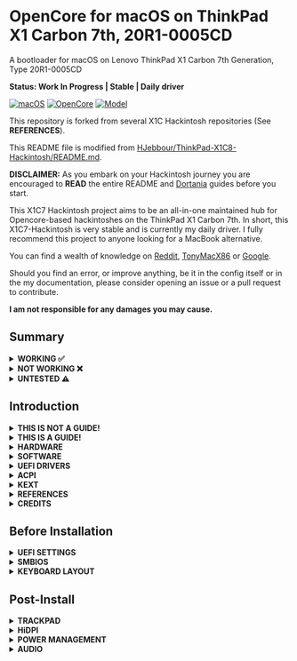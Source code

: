 # OpenCore for macOS on ThinkPad X1 Carbon 7th, 20R1-0005CD

A bootloader for macOS on Lenovo ThinkPad X1 Carbon 7th Generation, Type 20R1-0005CD

**Status: Work In Progress | Stable | Daily driver**

[![macOS](https://img.shields.io/badge/macOS-Ventura-yellow.svg)](https://www.apple.com/macos/macos-ventura-preview/)
[![OpenCore](https://img.shields.io/badge/OpenCore-0.8.9-blue.svg)](https://github.com/acidanthera/OpenCorePkg/releases/tag/0.8.9)
[![Model](https://img.shields.io/badge/Model-20R1-red)](https://www.lenovo.com/us/en/p/laptops/thinkpad/thinkpadx1/x1-carbon-gen-7/22tp2txx17g)

This repository is forked from several X1C Hackintosh repositories (See **REFERENCES**).

This README file is modified from [HJebbour/ThinkPad-X1C8-Hackintosh/README.md](https://github.com/HJebbour/ThinkPad-X1C8-Hackintosh/blob/main/README.md).

**DISCLAIMER:**
As you embark on your Hackintosh journey you are encouraged to **READ** the entire README and [Dortania](https://dortania.github.io/getting-started/) guides before you start.

This X1C7 Hackintosh project aims to be an all-in-one maintained hub for Opencore-based hackintoshes on the ThinkPad X1 Carbon 7th. In short, this X1C7-Hackintosh is very stable and is currently my daily driver. I fully recommend this project to anyone looking for a MacBook alternative.

You can find a wealth of knowledge on [Reddit](https://www.reddit.com/r/hackintosh/), [TonyMacX86](https://www.tonymacx86.com) or [Google](https://www.google.com/search?q=hackintosh).

Should you find an error, or improve anything, be it in the config itself or in the my documentation, please consider opening an issue or a pull request to contribute.

**I am not responsible for any damages you may cause.**

## Summary

<details>  

<summary><strong>WORKING ✅</strong></summary>
<br>

> ### Multimedia
| Feature | Status | Dependency | Remarks |
| :------ | ------ | ---------- | ------- |
| Audio Output | ✅ | `AppleALC.kext` with `layout-id` = `71` | - |
| Audio Speakers | ✅ | `AppleALC.kext` with `layout-id` = `71` | You have to manually aggregate the two output using "Audio MIDI Setup" to have 4 speakers working |
| Audio Input | ✅ | `AppleALC.kext` with `layout-id` = `71` | Headset microphone is inconsistent and needs more testing |
| Automatic Headphone Output Switching | ✅ | `AppleALC.kext` with `layout-id` = `71` | - |
| Full Graphics Acceleration (QE/CI) | ✅ | `WhateverGreen.kext` with `AAPL,ig-platform-id` = `0500A63E` and `device-id` = `A63E0000` | To spoof Intel Iris Plus Graphics 645, MacBookPro16,3's native iGPU |

> ### Power
| Feature | Status | Dependency | Remarks |
| :------ | ------ | ---------- | ------- |
| Battery | ✅ | `ECEnabler.kext` | - |
| CPU Power Management (SpeedShift) | ✅ | `CPUFriend.kext` with `CPUFriendDataProvider.kext` | - |
| iGPU Power Management | ✅ | `SSDT-PLUG.aml` | - |
| NVMe Drive Battery Management | ✅ | `NVMeFix.kext` | Improve NVMe drive power management |
| Hibernation | ✅ | `HibernateMode` = `Auto` in OpenCore and `hibernatemode` = `0` in macOS | - |

> ### Connectivity
| Feature | Status | Dependency | Remarks |
| :------ | ------ | ---------- | ------- |
| WiFi | ✅ | `AirportIltwm.kext` | - |
| Bluetooth | ✅ | `BlueToolFixup.kext`, `IntelBluetoothFirmware.kext` and `UTBMap.kext` | Mouse and Keyboard not working via Bluetooth |
| Ethernet | ✅ | `IntelMausi.kext` | - |
| HDMI 1.4 | ✅ | BusID patching | Hotplug with 4K Resolution |
| USB 2.0 / USB 3.0 | ✅ | `UTBMap.kext` | Create your own UTBMap.kext using [USBToolBoxᵇᵉᵗᵃ](https://github.com/USBToolBox/tool) |
| USB 3.1 (Type-C) | ✅ | `UTBMap.kext` and enable Thunderbolt 3 in BIOS | Hotplug is working |
| USB Power Properties in macOS | ✅ | - | - |
| ThinkPad USB-C Docking Station | ✅ | - | Work smoothly |

> ### Peripherals
| Feature | Status | Dependency | Remarks |
| :------ | ------ | ---------- | ------- |
| Brightness Adjustments | ✅ | `SSDT-PNLF.aml`, `BrightnessKeys.kext`, `WhateverGreen.kext` with `enable-backlight-smoother` | `enable-backlight-smoother` property is optional for smoother birghtness adjustments |
| TrackPoint | ✅ | `VoodooPS2Controller.kext` | - |
| TrackPad | ✅ | `VoodooI2C.kext` and `VoodooI2CHID.kext` | - |
| Built-in Keyboard | ✅ | `VoodooPS2Controller.kext` | - |
| Webcam | ✅ | `UTBMap.kext` | - |

> ### macOS Continuity
| Feature | Status | Dependency | Remarks |
| :------ | ------ | ---------- | ------- |
| iCloud, iMessage, FaceTime | ✅ | Valid SMBIOS, Whitelisted Apple ID | See [Fixing iMessage and other services with OpenCore](https://dortania.github.io/OpenCore-Post-Install/universal/iservices.html) |
| Handoff | ✅ | - | - |
| Universal Clipboard | ✅ | - | - |
| SMS & Phone Call via iPhone | ✅ | - | - |
| AirPlay to Mac | ✅ | - | - |

> ### Miscellaneous
| Feature | Status | Dependency | Remarks |
| :------ | ------ | ---------- | ------- |
| Multiboot | ✅ | - | See [Multiboot with OpenCore](https://dortania.github.io/OpenCore-Multiboot/) to setup multiboot |

</details>  

<details>  
<summary><strong>NOT WORKING ❌</strong></summary>
<br>

| Feature | Status | Dependency | Remarks |
| :------ | ------ | ---------- | ------- |
| Fingerprint Reader | ❌ | - | Will never work |
| Wireless WAN | ❌ | `DISABLED` in BIOS to save power. | Unable to investigate as I have no need |
| DRM | ❌ | iGPU | DRM is broken with iGPUs |
| Internal Microphone | ❌ | - | I hope it will work one day |
| Fan Control / Multimedia Keys | ❌ | `YogaSMC.kext` | YogaSMC.kext needs to be updated in order to work with X1C7 Hardware |
| Continuity Camera | ❌ | - | Not working with Intel cards |
| AirDrop | ❌ | - | Not working with Intel cards |
| Apple Watch Auto Unlock | ❌ | - | Not working with Intel cards |
| Instant Hotspot | ❌ | - | Not working with Intel cards |

</details>  

<details>  
<summary><strong>UNTESTED ⚠️</strong></summary>
<br>

| Feature | Status | Dependency | Remarks |
| :------ | ------ | ---------- | ------- |
| Thunderbolt 3 | ⚠️ | - | No device to test |
| Boot chime | ⚠️ | - | Not yet configured |
| FireVault 2 | ⚠️ | - | Not yet tested |
| Sidecar | ⚠️ | - | No device to test |
| Continuity Markup and Sketch | ⚠️ | - | No device to test |

</details> 

## Introduction

<details> 
<summary><strong>THIS IS NOT A GUIDE!</strong></summary>
</br>

This is not a guide. It shoud only be used as a reference. I provide some tips and tricks I learned on my journey in building a hackintosh. The best way of using this is as a supplement to the OpenCore guide. If you have questions about how to setup your specific hardware, are unclear about what to do, or would like to see the settings I've used.

I understand that some may simply add the OC and Boot folders to their EFI folder. For clarity the EFI partition needs a folder called EFI that contains the Boot and OC folder.

```EFI
EFI / ESP (Drive or partition)
    ├──EFI
        ├── BOOT
        ├── OC
```

It should work and your X1C7 should boot and work fine. **You will at minimum need to generate SMBIOS values if you want Apple services to work.** Note that all error reporting/logging has been turned off in the config.plist. You will have a difficult time trouble shooting with the setup provided. You can easily turn on the error reporting and logging if you follow the Dortania guide. Best of luck.

> **NOTE** if you simply wish to copy my EFI please do the following:
>
>1. [Generate SMBIOS values](https://dortania.github.io/OpenCore-Install-Guide/config-laptop.plist/coffee-lake-plus.html#nvram) and add them in the config.plist (Use MacBookPro16,3)
>2. Ensure the value of `ShowPicker` is  `true` in the config.plist file to provide the opencore menu when booting. 
>3. Prepare your install [USB](https://dortania.github.io/OpenCore-Install-Guide/installer-guide/)
>4. Move the entire EFI folder (with your modifications) to the proper partition on your [USB](https://dortania.github.io/OpenCore-Install-Guide/installer-guide/mac-install.html#setting-up-opencore-s-efi-environment) (or [SSD](https://dortania.github.io/OpenCore-Post-Install/universal/oc2hdd.html) once the install is complete).
>5. [Install](https://dortania.github.io/OpenCore-Install-Guide/installation/installation-process.html#double-checking-your-work) - You'll need to select F12 to get the boot menu options and **boot from the USB each time the computer restarts** until you've copied the EFI folder onto the hard drive. You may also need to select the correct boot option during install.

</details>  

<details> 
<summary><strong>THIS IS A GUIDE!</strong></summary>
</br>

**The one and only guide to install macOS, provided by [Dortania](https://dortania.github.io/OpenCore-Install-Guide/)**

</details>  

<details>
<summary><strong>HARDWARE</strong></summary>

### Lenovo ThinkPad X1 Carbon 7th Generation, Type 20R1-0005CD

These are relevant components on my machine which may differ from yours, keep these in mind as you will need to adjust accordingly, depending on your machine's configuration.

| Category  | Component | Note |
| --------- | --------- | ---- |
| Processor | Intel® Core™ i7-10710U CPU @ 1.10 GHz | 6 Cores, 12 Threads, Base Frequency 1.10 GHz, Max Turbo Frequency 4.70 GHz, TDP 15W |
| Graphics | Intel® UHD Graphics 620 (Intel® Comet Lake-U v1 GT2) | Base Frequency 300 MHz, Max Dynamic Frequency 1.15 GHz, Video Max Memory 32GB, Max Resolution 4096 x 2304@24Hz, 3 Displays Supported |
| Memory | SK Hynix 8GB LPDDR3 2133MHz x2 | 16GB in total, soldered memory, not upgradable |
| Storage | Toshiba KXG6AZNV512G | BiCS FLASH™ TLC, M.2 2280-S2 Single-sided, PCIe® Gen3 x4, NVMe™ 1.3a |
| Audio Chip | Realtek® ALC3286 Codec (Realtek® ALC285) | High Definition (HD) Audio |
| Camera | AzureWave (UVC Camera, Vendor ID 5075, Product ID 22202) | 720p, with ThinkShutter, fixed focus |
| Battery | SMP 02DL005 (Integrated Li-Polymer 4c 51Wh) | Supports Rapid Charge (charge up to 80% in 1hr) with 65W AC adapter |
| Display | Lenovo LP140WF9-SPF1 (LEN40A9) | 14.0" (355mm) HDR HD (1920 x 1080) |
| Input | PS2 Keyboard & Synaptics I2C HID TrackPad | - |
| Ethernet | Intel® Ethernet Connection (10) I219-V (non-vPro models) | Gigabit Ethernet, RJ45 via optional ThinkPad Ethernet Extension Adapter Gen 2 |
| Wireless | Intel® Wireless-AC 9560 160MHz | 802.11ac Dual Band 2x2 Wi-Fi + Bluetooth 5.1 |
| Ports | 1x USB 3.1 Gen 1</br>1x USB 3.1 Gen 1 (Always On)</br>2x USB-C 3.1 Gen 2 / Thunderbolt 3 (support data transfer, Power Delivery and DisplayPort™ 1.2)</br>1x HDMI 1.4b</br>1x Ethernet extension connector</br>1x Headphone / Microphone combo jack (3.5mm)</br>1x Side docking connector | - |

Refer to [ThinkPad X1 Carbon (7th Gen) Specs](https://psref.lenovo.com/syspool/Sys/PDF/ThinkPad/ThinkPad_X1_Carbon_7th_Gen/ThinkPad_X1_Carbon_7th_Gen_Spec.PDF) for possible stock configurations.

</details>  

<details>

<summary><strong>SOFTWARE</strong></summary>
<br>

| Component | Version |
| --------- | ------- |
| [OpenCore](https://github.com/acidanthera/OpenCorePkg) | [0.8.9](https://github.com/acidanthera/OpenCorePkg/releases/tag/0.8.9) [(Release)](https://github.com/acidanthera/OpenCorePkg/releases/download/0.8.9/OpenCore-0.8.9-RELEASE.zip) |
| [macOS Ventura](https://www.apple.com/macos/ventura/) | [13.0.1](https://developer.apple.com/documentation/macos-release-notes/macos-13-release-notes) |

</details>

<details><summary><strong>UEFI DRIVERS</strong></summary>
<br>

| Component | Version |
| --------- | ------- |
| OpenCanopy.efi | OpenCorePkg 0.8.9 |
| OpenHfsPlus.efi | OpenCorePkg 0.8.9 |
| OpenRuntime.efi | OpenCorePkg 0.8.9 |
| ResetNvramEntry.efi | OpenCorePkg 0.8.9 |
| ToggleSipEntry.efi | OpenCorePkg 0.8.9 |

</details>

<details>
<summary><strong>ACPI</strong></summary>
<br>

| Component | Source |
| --------- | ------ |
| [SSDT-AWAC.aml](https://dortania.github.io/Getting-Started-With-ACPI/Universal/awac.html) | [dortania](https://github.com/dortania/Getting-Started-With-ACPI/blob/master/extra-files/compiled/SSDT-AWAC.aml), [SSDTTime](https://github.com/corpnewt/SSDTTime) |
| [SSDT-LED.aml](https://github.com/daliansky/OC-little/blob/master/10-PTSWAK%E7%BB%BC%E5%90%88%E6%89%A9%E5%B1%95%E8%A1%A5%E4%B8%81/SSDT-EXT5-TP-LED.md) | [OC-little](https://github.com/daliansky/OC-little/blob/master/10-PTSWAK%E7%BB%BC%E5%90%88%E6%89%A9%E5%B1%95%E8%A1%A5%E4%B8%81/SSDT-EXT5-TP-LED.dsl) |
| [SSDT-PLUG.aml](https://dortania.github.io/Getting-Started-With-ACPI/Universal/plug.html) | [dortania](https://github.com/dortania/Getting-Started-With-ACPI/blob/master/extra-files/compiled/SSDT-PLUG-DRTNIA.aml), [SSDTTime](https://github.com/corpnewt/SSDTTime) |
| [SSDT-PNLF.aml](https://dortania.github.io/Getting-Started-With-ACPI/Laptops/backlight.html) | [dortania](https://github.com/dortania/Getting-Started-With-ACPI/blob/master/extra-files/compiled/SSDT-PNLF.aml) |
| [SSDT-USBX.aml](https://dortania.github.io/Getting-Started-With-ACPI/Universal/ec-fix.html) | [dortania](https://github.com/dortania/OpenCore-Post-Install/blob/master/extra-files/SSDT-USBX.aml) |
| [SSDT-XOSI.aml](https://dortania.github.io/Getting-Started-With-ACPI/Laptops/trackpad.html) | [dortania](https://github.com/dortania/Getting-Started-With-ACPI/blob/master/extra-files/compiled/SSDT-XOSI.aml) |

</details>

<details>
<summary><strong>KEXT</strong></summary>
<br>

| Component | Version |
| --------- | ------- |
| [AirportItlwm.kext](https://github.com/OpenIntelWireless/itlwm) | [2.2.0](https://github.com/OpenIntelWireless/itlwm/releases/tag/v2.2.0-alpha) |
| [AppleALC.kext](https://github.com/acidanthera/AppleALC) | [1.7.9](https://github.com/acidanthera/AppleALC/releases/tag/1.7.9) |
| [BlueToolFixup.kext](https://github.com/acidanthera/BrcmPatchRAM) | [2.6.4](https://github.com/acidanthera/BrcmPatchRAM/releases/tag/2.6.4) |
| [BrightnessKeys.kext](https://github.com/acidanthera/BrightnessKeys) | [1.0.3](https://github.com/acidanthera/BrightnessKeys/releases/tag/1.0.3) |
| [CPUFriend.kext](https://github.com/acidanthera/CPUFriend) | [1.2.6](https://github.com/acidanthera/CPUFriend/releases/tag/1.2.6) |
| [CPUFriendDataProvider.kext](https://github.com/corpnewt/CPUFriendFriend) | 1.0.0 |
| [ECEnabler.kext](https://github.com/1Revenger1/ECEnabler) | [1.0.3](https://github.com/1Revenger1/ECEnabler/releases/tag/1.0.3) |
| [IntelBluetoothFirmware.kext](https://github.com/OpenIntelWireless/IntelBluetoothFirmware) | [2.2.0](https://github.com/OpenIntelWireless/IntelBluetoothFirmware/releases/tag/v2.2.0) |
| [IntelBluetoothInjector.kext](https://github.com/OpenIntelWireless/IntelBluetoothFirmware) | [2.2.0](https://github.com/OpenIntelWireless/IntelBluetoothFirmware/releases/tag/v2.2.0) |
| [IntelMausi.kext](https://github.com/acidanthera/IntelMausi) | [1.0.8](https://github.com/acidanthera/IntelMausi/releases/tag/1.0.8) |
| [Lilu.kext](https://github.com/acidanthera/Lilu) | [1.6.3](https://github.com/acidanthera/Lilu/releases/tag/1.6.3) |
| [NVMeFix.kext](https://github.com/acidanthera/NVMeFix) | [1.1.1](https://github.com/acidanthera/NVMeFix/releases/tag/1.1.1) |
| [SMCBatteryManager.kext](https://github.com/acidanthera/VirtualSMC) | [1.3.1](https://github.com/acidanthera/VirtualSMC/releases/tag/1.3.1) |
| [SMCProcessor.kext](https://github.com/acidanthera/VirtualSMC) | [1.3.1](https://github.com/acidanthera/VirtualSMC/releases/tag/1.3.1) |
| [SMCSuperIO.kext](https://github.com/acidanthera/VirtualSMC) | [1.3.1](https://github.com/acidanthera/VirtualSMC/releases/tag/1.3.1) |
| [USBToolBox.kext](https://github.com/USBToolBox/kext) | [1.1.1](https://github.com/USBToolBox/kext/releases/tag/1.1.1) |
| [UTBMap.kext](https://github.com/USBToolBox/tool) | 1.1 |
| [VirtualSMC.kext](https://github.com/acidanthera/VirtualSMC) | [1.3.1](https://github.com/acidanthera/VirtualSMC/releases/tag/1.3.1) |
| [VoodooI2C.kext](https://github.com/VoodooI2C/VoodooI2C) | [2.7](https://github.com/VoodooI2C/VoodooI2C/releases/tag/2.7) |
| [VoodooI2CHID.kext](https://github.com/VoodooI2C/VoodooI2C) | [2.7](https://github.com/VoodooI2C/VoodooI2C/releases/tag/2.7) |
| [VoodooPS2Controller.kext](https://github.com/acidanthera/VoodooPS2) | [2.3.3](https://github.com/acidanthera/VoodooPS2/releases/tag/2.3.3) |
| [WhateverGreen.kext](https://github.com/acidanthera/WhateverGreen) | [1.6.4](https://github.com/acidanthera/WhateverGreen/releases/tag/1.6.4) |

</details>

<details>
<summary><strong>REFERENCES</strong></summary>
<br>

- X1C8-Hackintosh repositories:
  - [HJebbour/ThinkPad-X1C8-Hackintosh](https://github.com/HJebbour/ThinkPad-X1C8-Hackintosh)
	
- X1C7-Hackintosh repositories:
  - [suhrmann/x1c7-hackintosh](https://github.com/suhrmann/x1c7-hackintosh)
  - [aidanchandra/x1c7-hackintosh](https://github.com/aidanchandra/x1c7-hackintosh)
  - [seven-of-eleven/Lenovo-ThinkPad-X1C7-OC-Hackintosh](https://github.com/seven-of-eleven/Lenovo-ThinkPad-X1C7-OC-Hackintosh)
  - [huyhoang8398/x1c7-hackintosh-20R1](https://github.com/huyhoang8398/x1c7-hackintosh-20R1)
  - [EequalsMCsquare/ThinkPad-X1C7-OpenCore](https://github.com/EequalsMCsquare/ThinkPad-X1C7-OpenCore)
	
- X1C6-Hackintosh repositories:
  - [tylernguyen/x1c6-hackintosh](https://github.com/tylernguyen/x1c6-hackintosh)
  - [benbender/x1c6-hackintosh](https://github.com/benbender/x1c6-hackintosh)
  - [zhtengw/EFI-for-X1C6-hackintosh](https://github.com/zhtengw/EFI-for-X1C6-hackintosh)

</details>  

<details> 
<summary><strong>CREDITS</strong></summary>

### Credit to all these great people whom I don't know but have made my hackintosh dreams a reality:

- [Apple](https://apple.com) for [macOS](https://www.apple.com/macos)
- The guys from [Acidanthera](https://github.com/acidanthera) that make this possible
- [ben9923](https://github.com/ben9923) for [VoodooI2C](https://github.com/VoodooI2C/VoodooI2C)
- [CorpNewt](https://github.com/corpnewt) for [CPUFriendDataProvider](https://github.com/corpnewt/CPUFriendFriend)
- [headkaze](https://github.com/headkaze) for [Hackintool](https://github.com/headkaze/Hackintool)
- [Mieze](https://github.com/Mieze) for [IntelMausiEthernet](https://github.com/Mieze/IntelMausiEthernet)
- [OpenIntelWireless](https://github.com/OpenIntelWireless/IntelBluetoothFirmware/releases) for [IntelBluetoothFirmware](https://github.com/OpenIntelWireless/IntelBluetoothFirmware)
- [USBToolBox](https://github.com/USBToolBox) for [tool](https://github.com/USBToolBox/tool) and [kext](https://github.com/USBToolBox/kext)
- People at [r/hackintosh](https://www.reddit.com/r/hackintosh/) for their advice and help
- And every other contributor

</details>  

## Before Installation

<details><summary><strong>UEFI SETTINGS</strong></summary>
<br>

**Security**

- **Secure Boot**
  - `Secure Boot` **Disabled**

</details>  

<details><summary><strong>SMBIOS</strong></summary>
<br>

Use [GenSMBIOS](https://github.com/corpnewt/GenSMBIOS) to create your own PlatformInfo based on your preferred model.

- MacBookPro16,3 - `What I use`

**Note:** If you use a different SMBIOS model than the MacbookPro16,3 that I've used. The provided USB mapping will not work.  You will need to edit the `UTBMap.kext` file.  You can right click on the file and select **Show Package Contents**.  From there you can open the Info.plist file in ProperTree and change MacBookPro16,3 to whatever Model ID you've chosen. This should provide a working UTBMap.kext.

</details>

<details><summary><strong>KEYBOARD LAYOUT</strong></summary>
<br>

Either add as a `String` or as a `Data` (HEX Data [ProperTree](https://github.com/corpnewt/ProperTree))

Format is lang-COUNTRY:keyboard

🇺🇸 | [0] en_US - U.S --> en-US:0 --> (656e2d55 533a30 in HEX)

| Key | Type | Value |
| --- | ---- | ----- |
| prev-lang:kbd | String | en-US:0 |


Pick your keyboard layout here:

[AppleKeyboardLayouts.txt](https://github.com/acidanthera/OpenCorePkg/blob/master/Utilities/AppleKeyboardLayouts/AppleKeyboardLayouts.txt)

</details>

## Post-Install

<details><summary><strong>TRACKPAD</strong></summary>
<br>

To improve the Trackpad in macOS, you need to enable `Tap to click` in `System Preferences -> Trackpad`.

</details>  

<details><summary><strong>HiDPI</strong></summary>
<br>
	
Use [one-key-hidpi](https://github.com/xzhih/one-key-hidpi) to simulate macOS HiDPI on a non-retina display, and have a "Native" Scaled in `System Preferences -> Displays`.

</details>   

<details>  
<summary><strong>POWER MANAGEMENT</strong></summary>
<br>

Use [CPUFriendFriend](https://github.com/corpnewt/CPUFriendFriend) to generate CPUFriendDataProvider.kext for your machine or use those I've provided. Highly recommended that you use power management.

</details>

<details>  
<summary><strong>AUDIO</strong></summary>
<br>

Using the Layout ID 71 will enable the 4 speakers (Top front & Bottom rear) in **System Preferences>Sound** allowing you to select either set of speakers (Two Output). To combine the two you'll need to open Audio MIDI Setup and create `Multi-Output Device` with both sets of speakers. Unfortunately you can't control natively the volume of an Aggregate Device with the volume keys. You'll need to install [AggregateVolumeMenu](https://github.com/adaskar/AggregateVolumeMenu).

</details>
